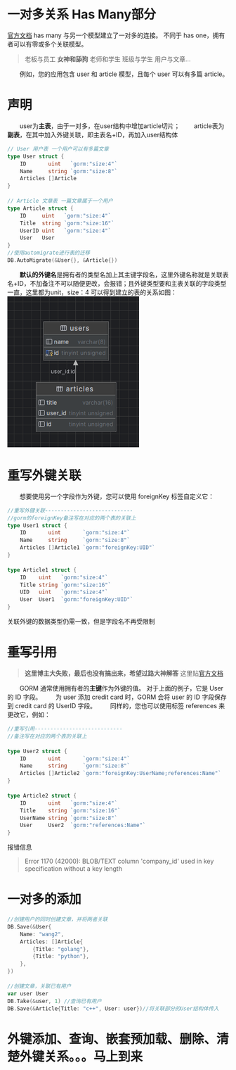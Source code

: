 # 一对多关系 Has Many部分
[官方文档](https://gorm.io/zh_CN/docs/has_many.html#Has-Many)
has many 与另一个模型建立了一对多的连接。 不同于 has one，拥有者可以有零或多个关联模型。
>老板与员工
**女神和舔狗**
老师和学生
班级与学生
用户与文章...

&emsp;&emsp;例如，您的应用包含 user 和 article 模型，且每个 user 可以有多篇 article。

# 声明
&emsp;&emsp;user为**主表**，由于一对多，在user结构中增加article切片；
&emsp;&emsp;article表为**副表**，在其中加入外键关联，即主表名+ID，再加入user结构体
```go
// User 用户表 一个用户可以有多篇文章
type User struct {
	ID       uint   `gorm:"size:4"`
	Name     string `gorm:"size:8"`
	Articles []Article
}

// Article 文章表 一篇文章属于一个用户
type Article struct {
	ID     uint   `gorm:"size:4"`
	Title  string `gorm:"size:16"`
	UserID uint   `gorm:"size:4"`
	User   User
}
//使用automigrate进行表的迁移
DB.AutoMigrate(&User{}, &Article{})
```
&emsp;&emsp;**默认的外键名**是拥有者的类型名加上其主键字段名，这里外键名称就是关联表名+ID，不加备注不可以随便更改，会报错；且外键类型要和主表关联的字段类型一直，这里都为unit，size：4
可以得到建立的表的关系如图：
![Alt text](image-1.png)

# 重写外键关联
&emsp;&emsp;想要使用另一个字段作为外键，您可以使用 foreignKey 标签自定义它：
```go
//重写外键关联----------------------------
//gorm的foreignKey备注写在对应的两个表的关联上
type User1 struct {
	ID       uint       `gorm:"size:4"`
	Name     string     `gorm:"size:8"`
	Articles []Article1 `gorm:"foreignKey:UID"`
}

type Article1 struct {
	ID    uint   `gorm:"size:4"`
	Title string `gorm:"size:16"`
	UID   uint   `gorm:"size:4"`
	User  User1  `gorm:"foreignKey:UID"`
}
```
关联外键的数据类型仍需一致，但是字段名不再受限制

# ~~重写引用~~ 

>**这里博主大失败，最后也没有搞出来，希望过路大神解答**
这里贴[官方文档](https://docs.fengfengzhidao.com/#/docs/gorm%E6%96%87%E6%A1%A3/7.%E4%B8%80%E5%AF%B9%E5%A4%9A%E5%85%B3%E7%B3%BB?id=%e9%87%8d%e5%86%99%e5%a4%96%e9%94%ae%e5%bc%95%e7%94%a8)

&emsp;&emsp;GORM 通常使用拥有者的**主键**作为外键的值。 对于上面的例子，它是 User 的 ID 字段。
&emsp;&emsp;为 user 添加 credit card 时，GORM 会将 user 的 ID 字段保存到 credit card 的 UserID 字段。
&emsp;&emsp;同样的，您也可以使用标签 references 来更改它，例如：
```go
//重写引用----------------------------
//备注写在对应的两个表的关联上

type User2 struct {
	ID       uint       `gorm:"size:4"`
	Name     string     `gorm:"size:8"`
	Articles []Article2 `gorm:"foreignKey:UserName;references:Name"`
}

type Article2 struct {
	ID       uint   `gorm:"size:4"`
	Title    string `gorm:"size:16"`
	UserName string `gorm:"size:8"`
	User     User2  `gorm:"references:Name"`
}
```
报错信息
> Error 1170 (42000): BLOB/TEXT column 'company_id' used in key specification without a key length

# 一对多的添加
```go
//创建用户的同时创建文章，并将两者关联
DB.Save(&User{
	Name: "wang2",
	Articles: []Article{
		{Title: "golang"},
		{Title: "python"},
	},
})

//创建文章，关联已有用户
var user User
DB.Take(&user, 1) //查询已有用户
DB.Save(&Article{Title: "c++", User: user})//将关联部分的User结构体传入
```

# 外键添加、查询、嵌套预加载、删除、清楚外键关系。。。马上到来